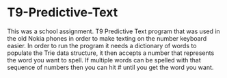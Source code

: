 # T9-Predictive-Text
This was a school assignment.
T9 Predictive Text program that was used in the old Nokia phones in order to make texting on the number keyboard easier.
In order to run the program it needs a dictionary of words to populate the Trie data structure, it then accepts a number that represents the word you want to spell.
If multiple words can be spelled with that sequence of numbers then you can hit # until you get the word you want.
